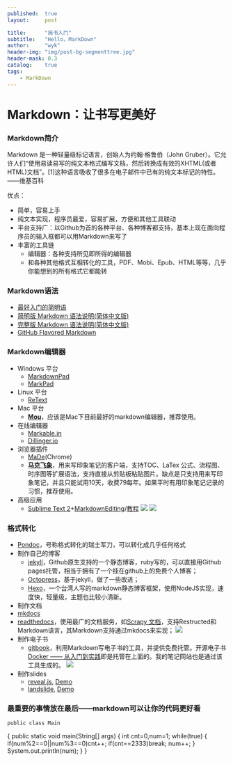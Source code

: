 ```yaml
---
published:  true
layout:     post

title:      "简书入门"
subtitle:   "Hello，MarkDown"
author:     "wyk"
header-img: "img/post-bg-segmenttree.jpg"
header-mask: 0.3
catalog:    true
tags:
    - MarkDown
---
```


# Markdown：让书写更美好
### Markdown简介
Markdown 是一种轻量级标记语言，创始人为约翰·格鲁伯（John Gruber）。它允许人们“使用易读易写的纯文本格式编写文档，然后转换成有效的XHTML(或者HTML)文档”。[1]这种语言吸收了很多在电子邮件中已有的纯文本标记的特性。
——维基百科

优点：

- 简单，容易上手
- 纯文本实现，程序员最爱，容易扩展，方便和其他工具联动
- 平台支持广：以Github为首的各种平台、各种博客都支持，基本上现在面向程序员的输入框都可以用Markdown来写了
- 丰富的工具链
  - 编辑器：各种支持所见即所得的编辑器
  - 和各种其他格式互相转化的工具，PDF、Mobi、Epub、HTML等等，几乎你能想到的所有格式它都能转

### Markdown语法

- [最好入门的简明语](http:////ibruce.info/2013/11/26/markdown/ "最好入门的简明语")
- [简明版 Markdown 语法说明(简体中文版)](http://wowubuntu.com/markdown/basic.html "简明版 Markdown 语法说明(简体中文版)")
- [完整版 Markdown 语法说明(简体中文版)](http://wowubuntu.com/markdown/index.html "完整版 Markdown 语法说明(简体中文版)")
- [GitHub Flavored Markdown](https://help.github.com/articles/github-flavored-markdown/ "GitHub Flavored Markdown")

### Markdown编辑器

- Windows 平台
  - [MarkdownPad](http://markdownpad.com/ "MarkdownPad")
  - [MarkPad](http://http://code52.org/DownmarkerWPF "MarkPad")
- Linux 平台
  - [ReText](http://sourceforge.net/p/retext/home/ReText/ "ReText")
- Mac 平台
  - **[Mou](http://mouapp.com/ "Mou")**，应该是Mac下目前最好的markdown编辑器，推荐使用。
- 在线编辑器
  - [Markable.in](http://markable.in/ "Markable.in")
  - [Dillinger.io](http://dillinger.io/ "Dillinger.io")
- 浏览器插件
   - [MaDe](https://chrome.google.com/webstore/detail/oknndfeeopgpibecfjljjfanledpbkog "MaDe")(Chrome)
   - **[马克飞象](http://maxiang.info/ "马克飞象")**，用来写印象笔记的客户端，支持TOC、LaTex 公式、流程图、时序图等扩展语法，支持直接从剪贴板粘贴图片。缺点是只支持用来写印象笔记，并且只能试用10天，收费79每年。如果平时有用印象笔记记录的习惯，推荐使用。
- 高级应用
  - [Sublime Text 2](http://www.sublimetext.com/2 "Sublime Text 2")+[MarkdownEditing](http://ttscoff.github.io/MarkdownEditing/ "MarkdownEditing")/[教程](http://lucifr.com/2012/07/12/markdownediting-for-sublime-text-2/ "教程")
  ![](http://121.201.63.168/uploads/144397483516233.png)
  ![](http://121.201.63.168/uploads/144397493224203.png)

### 格式转化

- [Pondoc](http://johnmacfarlane.net/pandoc/ "Pondoc")，号称格式转化的瑞士军刀，可以转化成几乎任何格式
- 制作自己的博客
  - [jekyll](http://jekyllcn.com/ "jekyll")，Github原生支持的一个静态博客，ruby写的，可以直接用Github pages托管，相当于拥有了一个挂在github上的免费个人博客；
  - [Octopress](http://octopress.org/ "Octopress")，基于jekyll，做了一些改进；
  - [Hexo](http://hexo.io/index.html "Hexo")，一个台湾人写的markdown静态博客框架，使用NodeJS实现，速度快，轻量级，主题也比较小清新。
- 制作文档
 - [mkdocs](http://www.mkdocs.org/ "mkdocs") 
 - [readthedocs](http://readthedocs.org/ "readthedocs")，使用最广的文档服务，如[Scrapy 文档](https://scrapy-chs.readthedocs.org/zh_CN/0.24/index.html "Scrapy 文档")，支持Restructed和Markdown语言，其Markdown支持通过mkdocs来实现；
 ![](http://121.201.63.168/uploads/144397497461561.png)
- 制作电子书
  - [gitbook](https://www.gitbook.com/ "gitbook")，利用Markdown写电子书的工具，并提供免费托管。开源电子书[Docker —— 从入门到实践](http://yeasy.gitbooks.io/docker_practice/ "Docker —— 从入门到实践")即是托管在上面的。我的笔记网站也是通过该工具生成的。
   ![](http://121.201.63.168/uploads/144397547560778.png)
- 制作slides
  - [reveal.js](https://github.com/hakimel/reveal.js "reveal.js"), [Demo](http://lab.hakim.se/reveal-js/#/ "Demo")
  - [landslide](https://github.com/adamzap/landslide "landslide"), [Demo](http://adamzap.com/misc/presentation.html#slide1 "Demo") 
  
### 最重要的事情放在最后——markdown可以让你的代码更好看

    public class Main
{
    public static void main(String[] args)
    {
        int cnt=0,num=1;
        while(true)
        {
            if(num%2==0||num%3==0)cnt++;
            if(cnt==2333)break;
            num++;
        }
        System.out.println(num);
    }
}